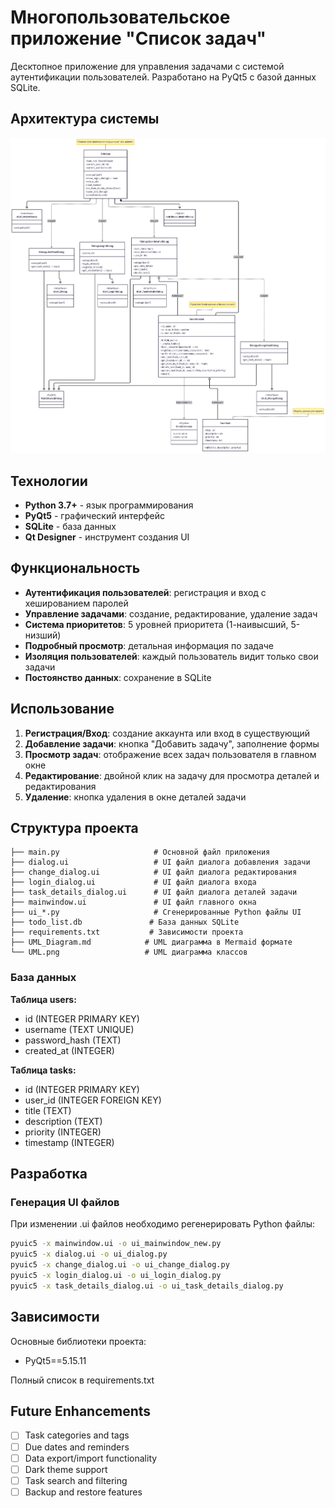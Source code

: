 # Многопользовательское приложение "Список задач"

Десктопное приложение для управления задачами с системой аутентификации пользователей. Разработано на PyQt5 с базой данных SQLite.

## Архитектура системы

![UML Диаграмма классов](uml_2.png)

## Технологии

- **Python 3.7+** - язык программирования
- **PyQt5** - графический интерфейс
- **SQLite** - база данных
- **Qt Designer** - инструмент создания UI

## Функциональность

- **Аутентификация пользователей**: регистрация и вход с хешированием паролей
- **Управление задачами**: создание, редактирование, удаление задач
- **Система приоритетов**: 5 уровней приоритета (1-наивысший, 5-низший)
- **Подробный просмотр**: детальная информация по задаче
- **Изоляция пользователей**: каждый пользователь видит только свои задачи
- **Постоянство данных**: сохранение в SQLite

## Использование

1. **Регистрация/Вход**: создание аккаунта или вход в существующий
2. **Добавление задачи**: кнопка "Добавить задачу", заполнение формы
3. **Просмотр задач**: отображение всех задач пользователя в главном окне
4. **Редактирование**: двойной клик на задачу для просмотра деталей и редактирования
5. **Удаление**: кнопка удаления в окне деталей задачи

## Структура проекта

```
├── main.py                     # Основной файл приложения
├── dialog.ui                   # UI файл диалога добавления задачи
├── change_dialog.ui            # UI файл диалога редактирования
├── login_dialog.ui             # UI файл диалога входа
├── task_details_dialog.ui      # UI файл диалога деталей задачи
├── mainwindow.ui               # UI файл главного окна
├── ui_*.py                     # Сгенерированные Python файлы UI
├── todo_list.db               # База данных SQLite
├── requirements.txt           # Зависимости проекта
├── UML_Diagram.md            # UML диаграмма в Mermaid формате
└── UML.png                   # UML диаграмма классов
```

### База данных

**Таблица users:**
- id (INTEGER PRIMARY KEY)
- username (TEXT UNIQUE)
- password_hash (TEXT)
- created_at (INTEGER)

**Таблица tasks:**
- id (INTEGER PRIMARY KEY)
- user_id (INTEGER FOREIGN KEY)
- title (TEXT)
- description (TEXT)
- priority (INTEGER)
- timestamp (INTEGER)

## Разработка

### Генерация UI файлов

При изменении .ui файлов необходимо регенерировать Python файлы:

```bash
pyuic5 -x mainwindow.ui -o ui_mainwindow_new.py
pyuic5 -x dialog.ui -o ui_dialog.py
pyuic5 -x change_dialog.ui -o ui_change_dialog.py
pyuic5 -x login_dialog.ui -o ui_login_dialog.py
pyuic5 -x task_details_dialog.ui -o ui_task_details_dialog.py
```

## Зависимости

Основные библиотеки проекта:
- PyQt5==5.15.11

Полный список в requirements.txt

## Future Enhancements

- [ ] Task categories and tags
- [ ] Due dates and reminders
- [ ] Data export/import functionality
- [ ] Dark theme support
- [ ] Task search and filtering
- [ ] Backup and restore features
